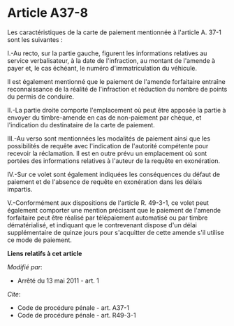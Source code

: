 # Article A37-8

Les caractéristiques de la carte de paiement mentionnée à l'article A. 37-1 sont les suivantes : 

I.-Au recto, sur la partie gauche, figurent les informations relatives au service verbalisateur, à la date de l'infraction,
au montant de l'amende à payer et, le cas échéant, le numéro d'immatriculation du véhicule. 

Il est également mentionné que le paiement de l'amende forfaitaire entraîne reconnaissance de la réalité de l'infraction et
réduction du nombre de points du permis de conduire. 

II.-La partie droite comporte l'emplacement où peut être apposée la partie à envoyer du timbre-amende en cas de non-paiement
par chèque, et l'indication du destinataire de la carte de paiement. 

III.-Au verso sont mentionnées les modalités de paiement ainsi que les possibilités de requête avec l'indication de
l'autorité compétente pour recevoir la réclamation. Il est en outre prévu un emplacement où sont portées des informations
relatives à l'auteur de la requête en exonération. 

IV.-Sur ce volet sont également indiquées les conséquences du défaut de paiement et de l'absence de requête en exonération
dans les délais impartis. 

V.-Conformément aux dispositions de l'article R. 49-3-1, ce volet peut également comporter une mention précisant que le
paiement de l'amende forfaitaire peut être réalisé par télépaiement automatisé ou par timbre dématérialisé, et indiquant que
le contrevenant dispose d'un délai supplémentaire de quinze jours pour s'acquitter de cette amende s'il utilise ce mode de
paiement.

**Liens relatifs à cet article**

_Modifié par_:

  - Arrêté du 13 mai 2011 - art. 1

_Cite_:

  - Code de procédure pénale - art. A37-1
  - Code de procédure pénale - art. R49-3-1
